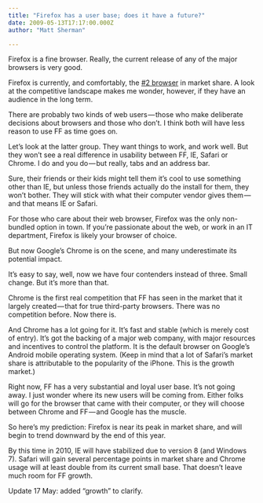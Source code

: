 ```yaml
---
title: "Firefox has a user base; does it have a future?"
date: 2009-05-13T17:17:00.000Z
author: "Matt Sherman"

---
```


Firefox is a fine browser. Really, the current release of any of the major browsers is very good.

Firefox is currently, and comfortably, the [#2 browser](http://weblogs.mozillazine.org/asa/archives/2009/05/longterm_browse.html) in market share. A look at the competitive landscape makes me wonder, however, if they have an audience in the long term.

There are probably two kinds of web users — those who make deliberate decisions about browsers and those who don’t. I think both will have less reason to use FF as time goes on.

Let’s look at the latter group. They want things to work, and work well. But they won’t see a real difference in usability between FF, IE, Safari or Chrome. I do and you do — but really, tabs and an address bar.

Sure, their friends or their kids might tell them it’s cool to use something other than IE, but unless those friends actually do the install for them, they won’t bother. They will stick with what their computer vendor gives them — and that means IE or Safari.

For those who care about their web browser, Firefox was the only non-bundled option in town. If you’re passionate about the web, or work in an IT department, Firefox is likely your browser of choice.

But now Google’s Chrome is on the scene, and many underestimate its potential impact.

It’s easy to say, well, now we have four contenders instead of three. Small change. But it’s more than that.

Chrome is the first real competition that FF has seen in the market that it largely created — that for true third-party browsers. There was no competition before. Now there is.

And Chrome has a lot going for it. It’s fast and stable (which is merely cost of entry). It’s got the backing of a major web company, with major resources and incentives to control the platform. It is the default browser on Google’s Android mobile operating system. (Keep in mind that a lot of Safari’s market share is attributable to the popularity of the iPhone. This is the growth market.)

Right now, FF has a very substantial and loyal user base. It’s not going away. I just wonder where its new users will be coming from. Either folks will go for the browser that came with their computer, or they will choose between Chrome and FF — and Google has the muscle.

So here’s my prediction: Firefox is near its peak in market share, and will begin to trend downward by the end of this year.

By this time in 2010, IE will have stabilized due to version 8 (and Windows 7). Safari will gain several percentage points in market share and Chrome usage will at least double from its current small base. That doesn’t leave much room for FF growth.

Update 17 May: added “growth” to clarify.
